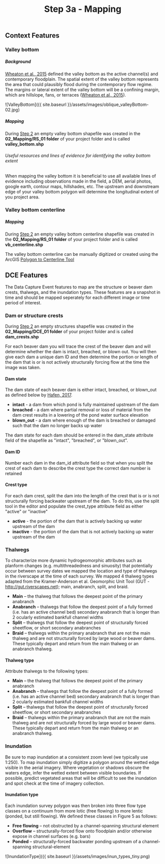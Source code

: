 ﻿---
title: Step 3a - Mapping
weight: 3
---

## Context Features

### Valley bottom
##### Background
[Wheaton et al., 2015](https://www.researchgate.net/publication/281321324_Geomorphic_Mapping_and_Taxonomy_of_Fluvial_Landforms) defined the valley bottom as the active channel(s) and contemporary floodplain. The spatial extent of the valley bottom represents the area that could plausibly flood during the contemporary flow regime. The margins or lateral extent of the valley bottom will be a confining margin, which are hillslope, fans, or terraces ([Wheaton et al., 2015](https://www.researchgate.net/publication/281321324_Geomorphic_Mapping_and_Taxonomy_of_Fluvial_Landforms)). 

![ValleyBottom]({{ site.baseurl }}/assets/images/oblique_valleyBottom-02.jpg)

##### Mapping
During [Step 2](http://rim.riverscapes.net/Documentation/tool_users/2-Step2_createproject.html) an empty valley bottom shapefile was created in the **02_Mapping/RS_01 folder** of your project folder and is called **valley_bottom.shp**
###### Useful resources and lines of evidence for identifying the valley bottom extent
When mapping the valley bottom it is beneficial to use all available lines of evidence including observations made in the field, a DEM, aerial photos, google earth, contour maps, hillshades, etc. The upstream and downstream edge of your valley bottom polygon will determine the longitudinal extent of you project area.
### Valley bottom centerline
##### Mapping
During [Step 2](http://rim.riverscapes.net/Documentation/tool_users/2-Step2_createproject.html) an empty valley bottom centerline shapefile was created in the **02_Mapping/RS_01 folder** of your project folder and is called **vb_centerline.shp**

The valley bottom centerline can be manually digitized or created using the ArcGIS [Polygon to Centerline Tool](https://www.arcgis.com/home/item.html?id=bc642731870740aabf48134f90aa6165)

## DCE Features

The Data Capture Event features to map are the structure or beaver dam crests, thalwegs, and the inundation types. These features are a snapshot in time and should be mapped seperately for each different image or time period of interest.

### Dam or structure crests
During [Step 2](http://rim.riverscapes.net/Documentation/tool_users/2-Step2_createproject.html) an empty structures shapefile was created in the **02_Mapping/DCE_01 folder** of your project folder and is called **dam_crests.shp**

For each beaver dam you will trace the crest of the beaver dam and will determine whether the dam is intact, breached, or blown out. You will then give each dam a unique dam ID and then determine the portion or length of the dam that is or is not actively structurally forcing flow at the time the image was taken.
#### Dam state
The dam state of each beaver dam is either intact, breached, or blown_out as defined below by [Hafen, 2017](https://digitalcommons.usu.edu/cgi/viewcontent.cgi?article=7648&context=etd). 

- **intact** - a dam from which pond is fully maintained upstream of the dam
- **breached** - a dam where partial removal or loss of material from the dam crest results in a lowering of the pond water surface elevation
- **blown_out** - a dam where enough of the dam is breached or damaged such that the dam no longer backs up water

The dam state for each dam should be entered in the dam_state attribute field of the shapefile as "intact", "breached", or "blown_out".

#### Dam ID
Number each dam in the dam_id attribute field so that when you split the crest of each dam to describe the crest type the correct dam number is retained

#### Crest type
For each dam crest, split the dam into the length of the crest that is or is not structurally forcing backwater upstream of the dam. To do this, use the split tool in the editor and populate the crest_type attribute field as either "active" or "inactive"

- **active** - the portion of the dam that is actively backing up water upstream of the dam
- **inactive** - the portion of the dam that is not actively backing up water upstream of the dam

### Thalwegs
To characterize more dynamic hydrogeomorphic attributes such as planform changes (e.g. multithreadedness and sinuosity) that potentially occur between survey dates we mapped the location and type of thalwegs in the riverscape at the time of each survey. We mapped 4 thalweg types adapted from the Kramer-Anderson et al. Geomorphic Unit Tool (GUT - http://gut.riverscapes.net); main, anabranch, split, and braid.
- **Main** – the thalweg that follows the deepest point of the primary anabranch
- **Anabranch** – thalwegs that follow the deepest point of a fully formed (i.e. has an active channel bed) secondary anabranch that is longer than 2 ocularly estimated bankfull channel widths
- **Split** – thalwegs that follow the deepest point of structurally forced sheetflow, or short secondary anabranches 
- **Braid** – thalwegs within the primary anabranch that are not the main thalweg and are not structurally forced by large wood or beaver dams. These typically depart and return from the main thalweg or an anabranch thalweg. 


#### Thalweg type
Attribute thalwegs to the following types:
- **Main** – the thalweg that follows the deepest point of the primary anabranch
- **Anabranch** – thalwegs that follow the deepest point of a fully formed (i.e. has an active channel bed) secondary anabranch that is longer than 2 ocularly estimated bankfull channel widths
- **Split** – thalwegs that follow the deepest point of structurally forced sheetflow, or short secondary anabranches 
- **Braid** – thalwegs within the primary anabranch that are not the main thalweg and are not structurally forced by large wood or beaver dams. These typically depart and return from the main thalweg or an anabranch thalweg. 
### Inundation 
Be sure to map inundation at a consistent zoom level (we typically use 1:250). To map inundation simply digitize a polygon around the wetted edge visible in the aerial imagery. Where vegetation or shadows obscure the waters edge, infer the wetted extent between visible boundaries. If possible, predict vegetated areas that will be difficult to see the inundation and spot check at the time of imagery collection.
#### Inundation type

Each inundation survey polygon was then broken into three flow type classes on a continuum from more lotic (free flowing) to more lentic (ponded, but still flowing). We defined these classes in Figure 5 as follows:
- **Free flowing** – not obstructed by a channel-spanning structural element
- **Overflow** – structurally-forced flow onto floodplain and/or otherwise expose in channel surfaces (e.g. bars)
- **Ponded** – structurally-forced backwater ponding upstream of a channel-spanning structural-element


![InundationType]({{ site.baseurl }}/assets/images/inun_types_tiny.png)

